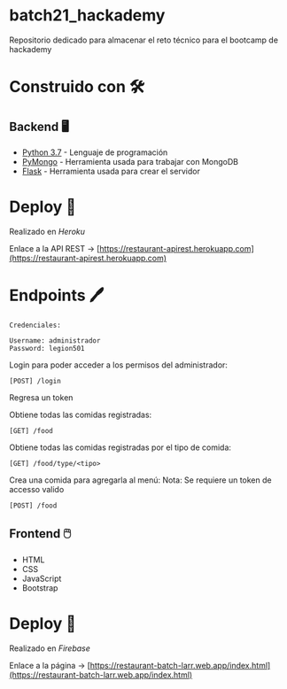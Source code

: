 # batch21_hackademy
Repositorio dedicado para almacenar el reto técnico para el bootcamp de hackademy 

# Construido con 🛠️
## Backend 🖥️

* [Python 3.7](https://www.python.org/) - Lenguaje de programación
* [PyMongo](https://pymongo.readthedocs.io/en/stable/) - Herramienta usada para trabajar con MongoDB
* [Flask](https://flask.palletsprojects.com/en/1.1.x/) - Herramienta usada para crear el servidor

# Deploy 🚀

Realizado en *Heroku*

Enlace a la API REST -> [https://restaurant-apirest.herokuapp.com](https://restaurant-apirest.herokuapp.com)

# Endpoints 🖊️

```
Credenciales: 

Username: administrador
Password: legion501
```

Login para poder acceder a los permisos del administrador: 
```
[POST] /login
```
Regresa un token

Obtiene todas las comidas registradas: 
```
[GET] /food
```

Obtiene todas las comidas registradas por el tipo de comida: 
```
[GET] /food/type/<tipo>
```

Crea una comida para agregarla al menú:
Nota: Se requiere un token de accesso valido
```
[POST] /food
```

## Frontend 🖱️

* HTML
* CSS
* JavaScript
* Bootstrap

# Deploy 🚀

Realizado en *Firebase*

Enlace a la página -> [https://restaurant-batch-larr.web.app/index.html](https://restaurant-batch-larr.web.app/index.html)
